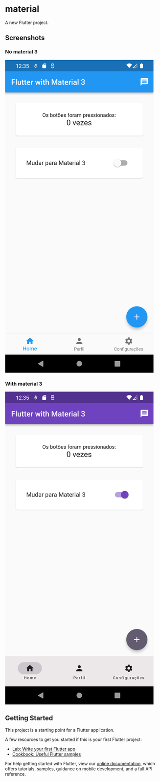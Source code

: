 # material

A new Flutter project.

## Screenshots

### No material 3

![nomaterial3](.github/images/nomaterial3.png)

### With material 3

![withmaterial3](.github/images/withmaterial3.png)

## Getting Started

This project is a starting point for a Flutter application.

A few resources to get you started if this is your first Flutter project:

- [Lab: Write your first Flutter app](https://flutter.dev/docs/get-started/codelab)
- [Cookbook: Useful Flutter samples](https://flutter.dev/docs/cookbook)

For help getting started with Flutter, view our
[online documentation](https://flutter.dev/docs), which offers tutorials,
samples, guidance on mobile development, and a full API reference.
